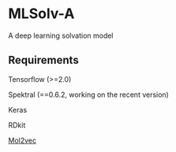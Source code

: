 # MLSolv-A
A deep learning solvation model

## Requirements
Tensorflow (>=2.0)

Spektral (==0.6.2, working on the recent version)

Keras

RDkit

[Mol2vec](https://github.com/samoturk/mol2vec, "mol2vec")
